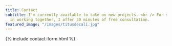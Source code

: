 ```yaml
---
title: Contact
subtitle: I'm currently available to take on new projects. <br /> For startups interested
  in working together, I offer 30 minutes of free consultation.
featured_image: "/images/titusdecali.jpg"
---
```


{% include contact-form.html %}



